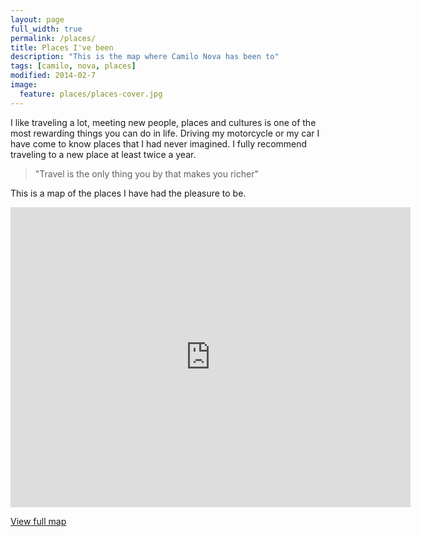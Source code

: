 ```yaml
---
layout: page
full_width: true
permalink: /places/
title: Places I've been
description: "This is the map where Camilo Nova has been to"
tags: [camilo, nova, places]
modified: 2014-02-7
image:
  feature: places/places-cover.jpg
---
```


I like traveling a lot, meeting new people, places and cultures is one of the most rewarding things you can do in life. Driving my motorcycle or my car I have come to know places that I had never imagined. I fully recommend traveling to a new place at least twice a year.

<blockquote>
	"Travel is the only thing you by that makes you richer"
</blockquote>

This is a map of the places I have had the pleasure to be.

<div class="responsive-iframe">
	<iframe width="640" height="480" frameborder="0" scrolling="no" marginheight="0" marginwidth="0" src="https://www.google.com/maps/ms?hl=en&amp;msid=217524773836339260183.0004e20f4588750fa3f01&amp;msa=0&amp;ie=UTF8&amp;t=h&amp;ll=14.264383,-39.375&amp;spn=126.915191,225&amp;z=2&amp;output=embed"></iframe>
</div>

<p class="text-center">
    <a markdown="0" href="https://www.google.com/maps/ms?hl=en&amp;msid=217524773836339260183.0004e20f4588750fa3f01&amp;msa=0&amp;ie=UTF8&amp;t=h&amp;ll=14.264383,-39.375&amp;spn=126.915191,225&amp;z=2&amp;source=embed" class="btn" target="_blank">View full map</a>
</p>
